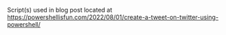 Script(s) used in blog post located at https://powershellisfun.com/2022/08/01/create-a-tweet-on-twitter-using-powershell/